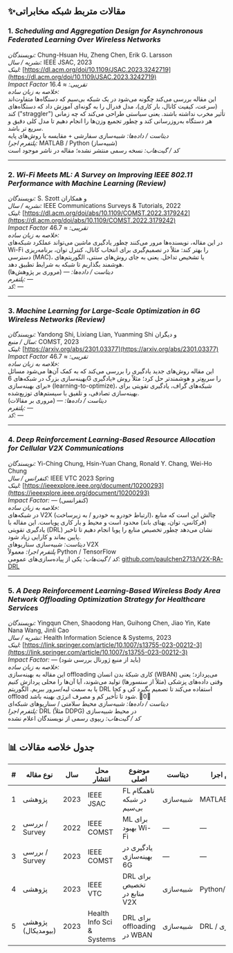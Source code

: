 ## ✨مقالات متربط شبکه مخابراتی

### 1. *Scheduling and Aggregation Design for Asynchronous Federated Learning Over Wireless Networks*  
*نویسندگان:* Chung-Hsuan Hu, Zheng Chen, Erik G. Larsson  
*نشریه / سال:* IEEE JSAC, 2023  
*لینک:* [https://dl.acm.org/doi/10.1109/JSAC.2023.3242719](https://dl.acm.org/doi/10.1109/JSAC.2023.3242719)  
*Impact Factor تقریبی:* ≈ 16.4  
*خلاصه به زبان ساده:*  
این مقاله بررسی می‌کند چگونه می‌شود در یک شبکه بی‌سیم که دستگاه‌ها متفاوت‌اند (سرعت، کیفیت کانال، بار کاری)، مدل فدرال را به گونه‌ای آموزش داد که دستگاه‌های کند ("straggler") تأثیر مخرب نداشته باشند. یعنی سیاستی طراحی می‌کند که چه زمانی هر دستگاه به‌روزرسانی کند و چطور تجمیع وزن‌ها را انجام دهیم تا مدل کلی دقیق و سریع تر باشد.  
*دیتاست / داده‌ها:* شبیه‌سازی سفارشی + مقایسه با روش‌های پایه  
*پلتفرم اجرا:* MATLAB / Python (شبیه‌ساز)  
*کد / گیت‌هاب:* نسخه رسمی منتشر نشده؛ مقاله در ناشر موجود است  

---

### 2. *Wi-Fi Meets ML: A Survey on Improving IEEE 802.11 Performance with Machine Learning (Review)*  
*نویسندگان:* S. Szott و همکاران  
*نشریه / سال:* IEEE Communications Surveys & Tutorials, 2022  
*لینک:* [https://dl.acm.org/doi/abs/10.1109/COMST.2022.3179242](https://dl.acm.org/doi/abs/10.1109/COMST.2022.3179242)  
*Impact Factor تقریبی:* ≈ 46.7  
*خلاصه به زبان ساده:*  
در این مقاله، نویسنده‌ها مرور می‌کنند چطور یادگیری ماشین می‌تواند عملکرد شبکه‌های Wi-Fi را بهتر کند: مثلاً در تصمیم‌گیری برای انتخاب کانال، کنترل توان، برنامه‌ریزی دسترسی (MAC)، یا تشخیص تداخل. یعنی به جای روش‌های سنتی، الگوریتم‌های هوشمند بگذاریم تا شبکه به شرایط تطبیق دهد.  
*دیتاست / داده‌ها:* — (مروری بر پژوهش‌ها)  
*پلتفرم:* —  
*کد:* —  

---

### 3. *Machine Learning for Large-Scale Optimization in 6G Wireless Networks (Review)*  
*نویسندگان:* Yandong Shi, Lixiang Lian, Yuanming Shi و دیگران  
*سال / منبع:* COMST, 2023  
*لینک:* [https://arxiv.org/abs/2301.03377](https://arxiv.org/abs/2301.03377)  
*Impact Factor تقریبی:* ≈ 46.7  
*خلاصه به زبان ساده:*  
این مقاله روش‌های جدید یادگیری را بررسی می‌کند که به کمک آن‌ها می‌شود مسائل بهینه‌سازی بزرگ در شبکه‌های 6G را سریع‌تر و هوشمندتر حل کرد؛ مثلاً روش «یادگیری برای بهینه‌سازی» (learning-to-optimize)، شبکه‌های گراف، یادگیری تقویتی برای بهینه‌سازی تصادفی، و تلفیق با سیستم‌های توزیع‌شده.  
*دیتاست / داده‌ها:* — (مروری بر مقالات)  
*پلتفرم:* —  
*کد:* —  

---

### 4. *Deep Reinforcement Learning-Based Resource Allocation for Cellular V2X Communications*  
*نویسندگان:* Yi-Ching Chung, Hsin-Yuan Chang, Ronald Y. Chang, Wei-Ho Chung  
*کنفرانس / سال:* IEEE VTC 2023 Spring  
*لینک:* [https://ieeexplore.ieee.org/document/10200293](https://ieeexplore.ieee.org/document/10200293)  
*Impact Factor:* — (کنفرانسی)  
*خلاصه به زبان ساده:*  
در شبکه‌های V2X (ارتباط خودرو به خودرو / به زیرساخت)، چالش این است که منابع (فرکانس، توان، پهنای باند) محدود است و محیط و بار کاری پویاست. این مقاله با یادگیری تقویتی (DRL) نشان می‌دهد چطور تخصیص منابع را پویا انجام دهیم تا تاخیر پایین بماند و کارایی زیاد شود.  
*دیتاست:* شبیه‌سازی سناریوهای V2X  
*پلتفرم اجرا:* معمولاً Python / TensorFlow  
*کد / گیت‌هاب:* یکی از پیاده‌سازی‌های عمومی: [github.com/paulchen2713/V2X-RA-DRL](https://github.com/paulchen2713/V2X-RA-DRL)  

---

### 5. *A Deep Reinforcement Learning-Based Wireless Body Area Network Offloading Optimization Strategy for Healthcare Services*  
*نویسندگان:* Yingqun Chen, Shaodong Han, Guihong Chen, Jiao Yin, Kate Nana Wang, Jinli Cao  
*نشریه / سال:* Health Information Science & Systems, 2023  
*لینک:* [https://link.springer.com/article/10.1007/s13755-023-00212-3](https://link.springer.com/article/10.1007/s13755-023-00212-3)  
*Impact Factor:* — (باید از منبع ژورنال بررسی شود)  
*خلاصه به زبان ساده:*  
این مقاله به بهینه‌سازی offloading کاری شبکهٔ بدن انسان (WBAN) می‌پردازد؛ یعنی وقتی داده‌های پزشکی (مثلاً از سنسورها) تولید می‌شوند، آیا آن‌ها را محلی پردازش کنیم یا به سمت لبه/سرور ببریم. الگوریتم DRL استفاده می‌کند تا تصمیم بگیرد کی و کجا offload شود تا تأخیر کم و مصرف انرژی بهینه باشد. 0  
*دیتاست / داده‌ها:* شبیه‌سازی محیط سلامتی / سناریوهای شبکه‌ای  
*پلتفرم اجرا:* DRL (مثلاً DDPG) در محیط شبیه‌سازی  
*کد / گیت‌هاب:* ریپوی رسمی از نویسندگان اعلام نشده  

---

## 📊 جدول خلاصه مقالات

| # | نوع مقاله | سال | محل انتشار | موضوع اصلی | دیتاست | پلتفرم اجرا | لینک |
|---|-----------|------|-------------|-------------------------------|---------|----------------|-------|
| 1 | پژوهشی | 2023 | IEEE JSAC | FL ناهمگام در شبکه بی‌سیم | شبیه‌سازی | MATLAB/Python | [لینک](https://dl.acm.org/doi/10.1109/JSAC.2023.3242719) |
| 2 | بررسی / Survey | 2022 | IEEE COMST | ML برای بهبود Wi-Fi | — | — | [لینک](https://dl.acm.org/doi/abs/10.1109/COMST.2022.3179242) |
| 3 | بررسی / Survey | 2023 | IEEE COMST | یادگیری در بهینه‌سازی 6G | — | — | [لینک](https://arxiv.org/abs/2301.03377) |
| 4 | پژوهشی | 2023 | IEEE VTC | DRL برای تخصیص منابع در V2X | شبیه‌سازی | Python/TF | [لینک](https://ieeexplore.ieee.org/document/10200293) |
| 5 | پژوهشی (بیومدیکال) | 2023 | Health Info Sci & Systems | DRL برای offloading در WBAN | شبیه‌سازی | DRL / شبیه‌سازی | [لینک](https://link.springer.com/article/10.1007/s13755-023-00212-3) |
